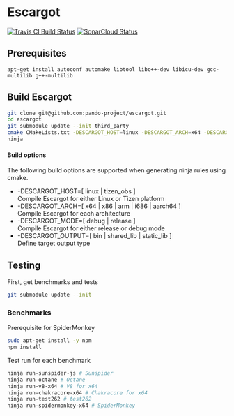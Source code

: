 # Escargot

[![Travis CI Build Status](https://travis-ci.org/pando-project/escargot.svg?branch=master)](https://travis-ci.org/pando-project/escargot)
[![SonarCloud Status](https://sonarcloud.io/api/project_badges/measure?project=pando-project_escargot&metric=alert_status)](https://sonarcloud.io/dashboard?id=pando-project_escargot)

## Prerequisites
```
apt-get install autoconf automake libtool libc++-dev libicu-dev gcc-multilib g++-multilib
```

## Build Escargot

``` sh
git clone git@github.com:pando-project/escargot.git
cd escargot
git submodule update --init third_party
cmake CMakeLists.txt -DESCARGOT_HOST=linux -DESCARGOT_ARCH=x64 -DESCARGOT_MODE=release -DESCARGOT_OUTPUT=bin -G Ninja
ninja
```

#### Build options

The following build options are supported when generating ninja rules using cmake.

* -DESCARGOT_HOST=[ linux | tizen_obs ]<br>
  Compile Escargot for either Linux or Tizen platform
* -DESCARGOT_ARCH=[ x64 | x86 | arm | i686 | aarch64 ]<br>
  Compile Escargot for each architecture
* -DESCARGOT_MODE=[ debug | release ]<br>
  Compile Escargot for either release or debug mode
* -DESCARGOT_OUTPUT=[ bin | shared_lib | static_lib ]<br> 
  Define target output type

## Testing

First, get benchmarks and tests

``` sh
git submodule update --init
```

### Benchmarks

Prerequisite for SpiderMonkey
```sh
sudo apt-get install -y npm
npm install
```

Test run for each benchmark
```sh
ninja run-sunspider-js # Sunspider
ninja run-octane # Octane
ninja run-v8-x64 # V8 for x64
ninja run-chakracore-x64 # Chakracore for x64
ninja run-test262 # test262
ninja run-spidermonkey-x64 # SpiderMonkey
```
